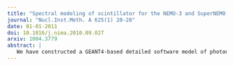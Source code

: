 ```yaml
---
title: "Spectral modeling of scintillator for the NEMO-3 and SuperNEMO detectors"
journal: "Nucl.Inst.Meth. A 625(1) 20-28"
date: 01-01-2011
doi: 10.1016/j.nima.2010.09.027
arxiv: 1004.3779
abstract: |
   We have constructed a GEANT4-based detailed software model of photon transport in plastic scintillator blocks and have used it to study the NEMO-3 and SuperNEMO calorimeters employed in experiments designed to search for neutrinoless double beta decay. We compare our simulations to measurements using conversion electrons from a calibration source of $^{207}$Bi and show that the agreement is improved if wavelength-dependent properties of the calorimeter are taken into account. In this article, we briefly describe our modeling approach and results of our studies.
---
```

